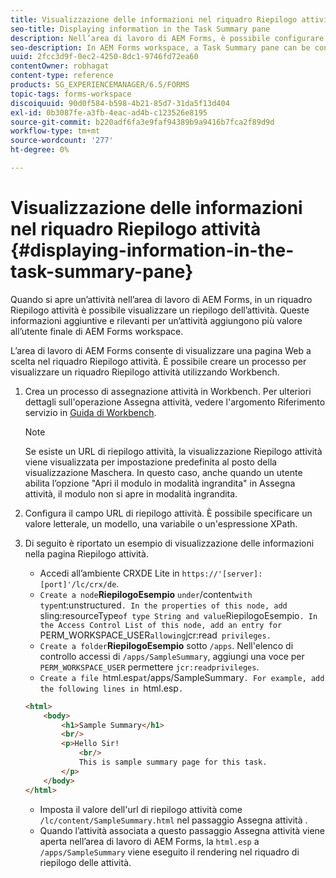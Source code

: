 ```yaml
---
title: Visualizzazione delle informazioni nel riquadro Riepilogo attività
seo-title: Displaying information in the Task Summary pane
description: Nell’area di lavoro di AEM Forms, è possibile configurare un riquadro Riepilogo attività per riepilogare l’attività o visualizzare qualsiasi altra pagina Web.
seo-description: In AEM Forms workspace, a Task Summary pane can be configured to summarize the task or display any other web page.
uuid: 2fcc3d9f-0ec2-4250-8dc1-9746fd72ea60
contentOwner: robhagat
content-type: reference
products: SG_EXPERIENCEMANAGER/6.5/FORMS
topic-tags: forms-workspace
discoiquuid: 90d0f584-b598-4b21-85d7-31da5f13d404
exl-id: 0b3087fe-a3fb-4eac-ad4b-c123526e8195
source-git-commit: b220adf6fa3e9faf94389b9a9416b7fca2f89d9d
workflow-type: tm+mt
source-wordcount: '277'
ht-degree: 0%

---
```


# Visualizzazione delle informazioni nel riquadro Riepilogo attività {#displaying-information-in-the-task-summary-pane}

Quando si apre un’attività nell’area di lavoro di AEM Forms, in un riquadro Riepilogo attività è possibile visualizzare un riepilogo dell’attività. Queste informazioni aggiuntive e rilevanti per un’attività aggiungono più valore all’utente finale di AEM Forms workspace.

L’area di lavoro di AEM Forms consente di visualizzare una pagina Web a scelta nel riquadro Riepilogo attività. È possibile creare un processo per visualizzare un riquadro Riepilogo attività utilizzando Workbench.

1. Crea un processo di assegnazione attività in Workbench. Per ulteriori dettagli sull&#39;operazione Assegna attività, vedere l&#39;argomento Riferimento servizio in [Guida di Workbench](https://help.adobe.com/en_US/AEMForms/6.1/WorkbenchHelp/).

   >[!NOTE]
   >
   >Se esiste un URL di riepilogo attività, la visualizzazione Riepilogo attività viene visualizzata per impostazione predefinita al posto della visualizzazione Maschera. In questo caso, anche quando un utente abilita l’opzione &quot;Apri il modulo in modalità ingrandita&quot; in Assegna attività, il modulo non si apre in modalità ingrandita.

1. Configura il campo URL di riepilogo attività. È possibile specificare un valore letterale, un modello, una variabile o un&#39;espressione XPath.
1. Di seguito è riportato un esempio di visualizzazione delle informazioni nella pagina Riepilogo attività.

   * Accedi all’ambiente CRXDE Lite in `https://'[server]:[port]'/lc/crx/de`.
   * `Create a node`**RiepilogoEsempio** ` under `/content` with type `nt:unstructured`. In the properties of this node, add `sling:resourceType` of type String and value `RiepilogoEsempio`. In the Access Control List of this node, add an entry for `PERM_WORKSPACE_USER` allowing `jcr:read` privileges.`
   * `Create a folder`**RiepilogoEsempio** sotto `/apps`. Nell&#39;elenco di controllo accessi di `/apps/SampleSummary`, aggiungi una voce per `PERM_WORKSPACE_USER` permettere `jcr:readprivileges`.
   * `Create a file `html.esp` at `/apps/SampleSummary`. For example, add the following lines in `html.esp`.`

   ```html
   <html>
       <body>
           <h1>Sample Summary</h1>
           <br/>
           <p>Hello Sir!
               <br/>
               This is sample summary page for this task.
           </p>
       </body>
   </html>
   ```

   * Imposta il valore dell&#39;url di riepilogo attività come `/lc/content/SampleSummary.html` nel passaggio Assegna attività .
   * Quando l’attività associata a questo passaggio Assegna attività viene aperta nell’area di lavoro di AEM Forms, la `html.esp` a `/apps/SampleSummary` viene eseguito il rendering nel riquadro di riepilogo delle attività.
